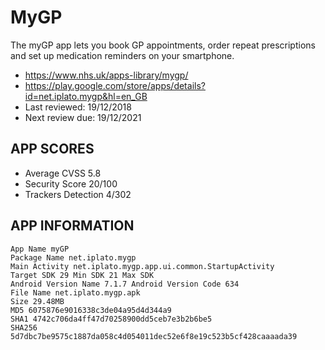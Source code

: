 # MyGP

The myGP app lets you book GP appointments, order repeat prescriptions and set up medication reminders on your smartphone.

* https://www.nhs.uk/apps-library/mygp/
* https://play.google.com/store/apps/details?id=net.iplato.mygp&hl=en_GB
* Last reviewed: 19/12/2018
* Next review due: 19/12/2021

## APP SCORES

* Average CVSS 5.8
* Security Score 20/100
* Trackers Detection 4/302

## APP INFORMATION

```
App Name myGP
Package Name net.iplato.mygp
Main Activity net.iplato.mygp.app.ui.common.StartupActivity
Target SDK 29 Min SDK 21 Max SDK
Android Version Name 7.1.7 Android Version Code 634
File Name net.iplato.mygp.apk
Size 29.48MB
MD5 6075876e9016338c3de04a95d4d344a9
SHA1 4742c706da4ff47d70258900dd5ceb7e3b2b6be5
SHA256 5d7dbc7be9575c1887da058c4d054011dec52e6f8e19c523b5cf428caaaada39
```